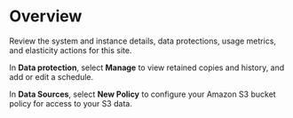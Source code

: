 # Overview

Review the system and instance details, data protections, usage metrics, and elasticity actions for this site.   

In **Data protection**, select **Manage** to view retained copies and history, and add or edit a schedule.

In **Data Sources**, select **New Policy** to configure your Amazon S3 bucket policy for access to your S3 data.